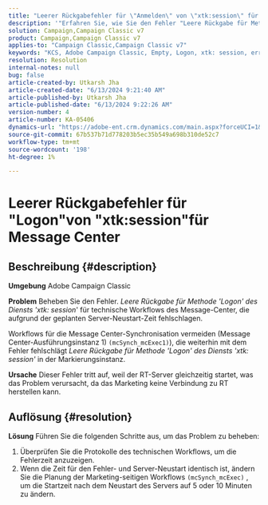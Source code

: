 ```yaml
---
title: "Leerer Rückgabefehler für \"Anmelden\" von \"xtk:session\" für Message Center"
description: '"Erfahren Sie, wie Sie den Fehler "Leere Rückgabe für Methode ''Logon'' des Diensts ''xtk: session'' in der Markierungsinstanz beheben."'
solution: Campaign,Campaign Classic v7
product: Campaign,Campaign Classic v7
applies-to: "Campaign Classic,Campaign Classic v7"
keywords: "KCS, Adobe Campaign Classic, Empty, Logon, xtk: session, error, Messege Center, Technical workflow"
resolution: Resolution
internal-notes: null
bug: false
article-created-by: Utkarsh Jha
article-created-date: "6/13/2024 9:21:40 AM"
article-published-by: Utkarsh Jha
article-published-date: "6/13/2024 9:22:26 AM"
version-number: 4
article-number: KA-05406
dynamics-url: "https://adobe-ent.crm.dynamics.com/main.aspx?forceUCI=1&pagetype=entityrecord&etn=knowledgearticle&id=9cbecf55-6629-ef11-840b-000d3a37eaf2"
source-git-commit: 67b537b71d778203b5ec35b549a698b310de52c7
workflow-type: tm+mt
source-wordcount: '198'
ht-degree: 1%

---
```


# Leerer Rückgabefehler für &quot;Logon&quot;von &quot;xtk:session&quot;für Message Center

## Beschreibung {#description}


<b>Umgebung</b>
Adobe Campaign Classic

<b>Problem</b>
Beheben Sie den Fehler. *Leere Rückgabe für Methode &#39;Logon&#39; des Diensts &#39;xtk: session*&#39; für technische Workflows des Message-Center, die aufgrund der geplanten Server-Neustart-Zeit fehlschlagen.

Workflows für die Message Center-Synchronisation vermeiden (Message Center-Ausführungsinstanz 1) `(mcSynch_mcExec1)`), die weiterhin mit dem Fehler fehlschlägt *Leere Rückgabe für Methode &#39;Logon&#39; des Diensts &#39;xtk: session&#39;* in der Markierungsinstanz.

<b>Ursache</b>
Dieser Fehler tritt auf, weil der RT-Server gleichzeitig startet, was das Problem verursacht, da das Marketing keine Verbindung zu RT herstellen kann.


## Auflösung {#resolution}


<b>Lösung</b>
Führen Sie die folgenden Schritte aus, um das Problem zu beheben:

1. Überprüfen Sie die Protokolle des technischen Workflows, um die Fehlerzeit anzuzeigen.
2. Wenn die Zeit für den Fehler- und Server-Neustart identisch ist, ändern Sie die Planung der Marketing-seitigen Workflows `(mcSynch_mcExec)` , um die Startzeit nach dem Neustart des Servers auf 5 oder 10 Minuten zu ändern.


